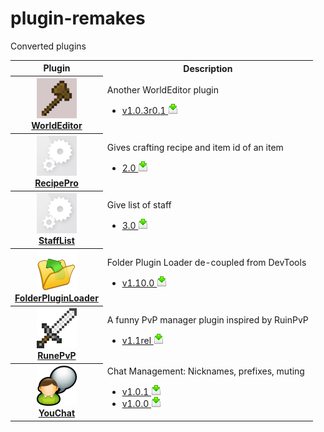 # plugin-remakes

Converted plugins

<table>
<tr><th>Plugin</th><th>Description</th></tr>
<!---------------------------------------------------------------------->
<tr>
  <th>
    <a href="https://github.com/BlockNetworks/plugin-remakes/tree/master/WorldEditor">
      <img src="https://raw.githubusercontent.com/BlockNetworks/plugin-remakes/master/Media/WorldEditor-icon.png" style="width:64px;height:64px" width="64" height="64"/>
      <br/>
      WorldEditor
    </a>
  </th>
  <td>
    Another WorldEditor plugin
    <ul>
      <li>
	<a href="https://github.com/BlockNetworks/bad-plugins/releases/tag/WorldEditor-1.0.3r0.1" title="Downloads">v1.0.3r0.1
	  <img src="https://raw.githubusercontent.com/BlockNetworks/plugin-remakes/master/Media/download-icon.png" alt="Downloads"/></a>
      </li>
    </ul>
  </td>
</tr>

<!---------------------------------------------------------------------->
<tr>
  <th>
    <a href="https://github.com/BlockNetworks/plugin-remakes/tree/master/RecipePro">
      <img src="https://raw.githubusercontent.com/BlockNetworks/plugin-remakes/master/Media/resource_icon.png" style="width:64px;height:64px" width="64" height="64"/>
      <br/>
      RecipePro
    </a>
  </th>
  <td>
    Gives crafting recipe and item id of an item
    <ul>
      <li>
	<a href="https://github.com/BlockNetworks/plugin-remakes/releases/tag/RecipePro-2.0" title="Downloads">2.0
	  <img src="https://raw.githubusercontent.com/BlockNetworks/plugin-remakes/master/Media/download-icon.png" alt="Downloads"/></a>
      </li>
    </ul>
  </td>
</tr>

<!---------------------------------------------------------------------->
<tr>
  <th>
    <a href="https://github.com/BlockNetworks/plugin-remakes/tree/master/StaffList/">
      <img src="https://raw.githubusercontent.com/BlockNetworks/plugin-remakes/master/Media/resource_icon.png" style="width:64px;height:64px" width="64" height="64"/>
      <br/>
      StaffList
    </a>
  </th>
  <td>
    Give list of staff
    <ul>
      <li>
	<a href="https://github.com/BlockNetworks/plugin-remakes/releases/tag/StaffList-3.0" title="Downloads">3.0
	  <img src="https://raw.githubusercontent.com/BlockNetworks/plugin-remakes/master/Media/download-icon.png" alt="Downloads"/></a>
      </li>
    </ul>
  </td>
</tr>


<!---------------------------------------------------------------------->
<tr>
  <th>
    <a href="https://github.com/BlockNetworks/plugin-remakes/tree/master/FolderPluginLoader/">
      <img src="https://raw.githubusercontent.com/BlockNetworks/plugin-remakes/master/Media/folder-icon.png" style="width:64px;height:64px" width="64" height="64"/>
      <br/>
      FolderPluginLoader
    </a>
  </th>
  <td>
    Folder Plugin Loader de-coupled from DevTools
    <ul>
      <li>
	<a href="https://github.com/BlockNetworks/plugin-remakes/releases/tag/FolderPluginLoader-1.10.0" title="Downloads">v1.10.0
	  <img src="https://raw.githubusercontent.com/BlockNetworks/plugin-remakes/master/Media/download-icon.png" alt="Downloads"/></a>
      </li>
    </ul>
  </td>
</tr>
<!---------------------------------------------------------------------->
<tr>
  <th>
    <a href="https://github.com/BlockNetworks/plugin-remakes/tree/master/RunePvP">
      <img src="https://raw.githubusercontent.com/BlockNetworks/plugin-remakes/master/Media/Iron_Sword.png" style="width:64px;height:64px" width="64" height="64"/>
      <br/>
      RunePvP
    </a>
  </th>
  <td>
    A funny PvP manager plugin inspired by RuinPvP
    <ul>
      <li>
	<a href="https://github.com/BlockNetworks/bad-plugins/releases/tag/RunePvP-1.1rel" title="Downloads">v1.1rel 
	  <img src="https://raw.githubusercontent.com/BlockNetworks/plugin-remakes/master/Media/download-icon.png" alt="Downloads"/></a>
      </li>
    </ul>
  </td>
</tr>
<!---------------------------------------------------------------------->
<tr>
  <th>
    <a href="https://github.com/BlockNetworks/plugin-remakes/tree/master/YouChat">
      <img src="https://raw.githubusercontent.com/BlockNetworks/plugin-remakes/master/Media/Chat-icon.png" style="width:64px;height:64px" width="64" height="64"/>
      <br/>
      YouChat
    </a>
  </th>
  <td>
    Chat Management: Nicknames, prefixes, muting
    <ul>
      <li>
	<a href="https://github.com/BlockNetworks/plugin-remakes/releases/tag/YouChat-1.0.1" title="Downloads">v1.0.1
	  <img src="https://raw.githubusercontent.com/BlockNetworks/plugin-remakes/master/Media/download-icon.png" alt="Downloads"/></a>
      </li>
      <li>
	<a href="https://github.com/BlockNetworks/plugin-remakes/releases/tag/YouChat-1.0.0" title="Downloads">v1.0.0
	  <img src="https://raw.githubusercontent.com/BlockNetworks/plugin-remakes/master/Media/download-icon.png" alt="Downloads"/></a>
      </li>
    </ul>
  </td>
</tr>


</table>
